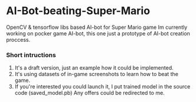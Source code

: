 # AI-Bot-beating-Super-Mario
OpenCV &amp; tensorflow libs based AI-bot for Super Mario game
Im currently working on pocker game AI-bot, this one just a prototype of AI-bot creation proccess.

### Short intructions
1. It's a draft version, just an example how it could be implemented.
2. It's using datasets of in-game screenshots to learn how to beat the game.
3. If you're interested you could launch it, I put trained model in the source code (saved_model.pb)
Any offers could be redirected to me.

